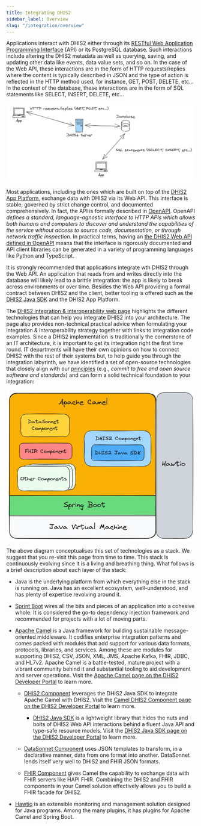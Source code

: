 ```yaml
---
title: Integrating DHIS2
sidebar_label: Overview
slug: "/integration/overview"
---
```


Applications interact with DHIS2 either through its [RESTful Web Application Programming Interface](https://docs.dhis2.org/en/develop/using-the-api/dhis-core-version-master/introduction.html) (API) or its PostgreSQL database. Such interactions include altering the DHIS2 metadata as well as querying, saving, and updating other data like events, data value sets, and so on. In the case of the Web API, these interactions are in the form of HTTP requests/replies where the content is typically described in JSON and the type of action is reflected in the HTTP method used, for instance, GET, POST, DELETE, etc... In the context of the database, these interactions are in the form of SQL statements like SELECT, INSERT, DELETE, etc...

![API vs DB integration](../assets/integration/api-vs-db-integration.png)

Most applications, including the ones which are built on top of the [DHIS2 App Platform](https://developers.dhis2.org/docs/app-platform/getting-started/), exchange data with DHIS2 via its Web API. This interface is stable, governed by strict change control, and documented comprehensively. In fact, the API is formally described in [OpenAPI](https://www.openapis.org/). OpenAPI _defines a standard, language-agnostic interface to HTTP APIs which allows both humans and computers to discover and understand the capabilities of the service without access to source code, documentation, or through network traffic inspection_. In practical terms, having an [the DHIS2 Web API defined in OpenAPI](https://docs.dhis2.org/en/develop/core-openapi-specification.html) means that the interface is rigorously documented and API client libraries can be generated in a variety of programming languages like Python and TypeScript.

It is strongly recommended that applications integrate wth DHIS2 through the Web API. An application that reads from and writes directly into the database will likely lead to a brittle integration: the app is likely to break across environments or over time. Besides the Web API providing a formal contract between DHIS2 and the client, better tooling is offered such as the [DHIS2 Java SDK](dhis2-java-sdk.md) and the DHIS2 App Platform. 

The [DHIS2 integration & interoperability web page](https://dhis2.org/integration/) highlights the different technologies that can help you integrate DHIS2 into your architecture. The page also provides non-technical practical advice when formulating your integration & interoperability strategy together with links to integration code examples. Since a DHIS2 implementation is traditionally the cornerstone of an IT architecture, it is important to get its integration right the first time round. IT departments will have their own opinions on how to connect DHIS2 with the rest of their systems but, to help guide you through the integration labyrinth, we have identified a set of open-source technologies that closely align with our [principles](https://www.mn.uio.no/hisp/english/networks/) (e.g., _commit to free and open source software and standards_) and can form a solid technical foundation to your integration:

![Integration stack](../assets/integration/integration-stack.png)

The above diagram conceptualises this set of technologies as a stack. We suggest that you re-visit this page from time to time. This stack is continuously evolving since it is a living and breathing thing. What follows is a brief description about each layer of the stack:

* Java is the underlying platform from which everything else in the stack is running on. Java has an excellent ecosystem, well-understood, and has plenty of expertise revolving around it. 

* [Sprint Boot](https://spring.io/projects/spring-boot/) wires all the bits and pieces of an application into a cohesive whole. It is considered the go-to dependency injection framework and recommended for projects with a lot of moving parts.

* [Apache Camel](https://camel.apache.org/) is a Java framework for building sustainable message-oriented middleware. It codifies enterprise integration patterns and comes packed with modules that add support for various data formats, protocols, libraries, and services. Among these are modules for supporting DHIS2, CSV, JSON, XML, JMS, Apache Kafka, FHIR, JDBC, and HL7v2. Apache Camel is a battle-tested, mature project with a vibrant community behind it and substantial tooling to aid development and server operations. Visit the [Apache Camel page on the DHIS2 Developer Portal](/docs/integration/apache-camel) to learn more.

  * [DHIS2 Component](https://camel.apache.org/components/4.0.x/dhis2-component.html) leverages the DHIS2 Java SDK to integrate Apache Camel with DHIS2. Visit the [Camel DHIS2 Component page on the DHIS2 Developer Portal](/docs/integration/camel-dhis2-component) to learn more.
  
    * [DHIS2 Java SDK](https://github.com/dhis2/dhis2-java-sdk) is a lightweight library that hides the nuts and bolts of DHIS2 Web API interactions behind a fluent Java API and type-safe resource models. Visit the [DHIS2 Java SDK page on the DHIS2 Developer Portal](/docs/integration/dhis2-java-sdk) to learn more.
    
  * [DataSonnet Component](https://camel.apache.org/components/4.0.x/languages/datasonnet-language.html) uses JSON templates to transform, in a declarative manner, data from one format into another. DataSonnet lends itself very well to DHIS2 and FHIR JSON formats.
  
  * [FHIR Component](https://camel.apache.org/components/4.0.x/fhir-component.html) gives Camel the capability to exchange data with FHIR servers like HAPI FHIR. Combining the DHIS2 and FHIR components in your Camel solution effectively allows you to build a FHIR facade for DHIS2.

* [Hawtio](https://hawt.io/) is an extensible monitoring and management solution designed for Java programs. Among the many plugins, it has plugins for Apache Camel and Spring Boot.